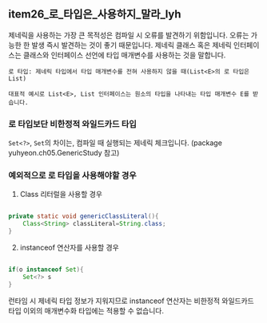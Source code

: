 ## item26_로_타입은_사용하지_말라_lyh

제네릭을 사용하는 가장 큰 목적성은 컴파일 시 오류를 발견하기 위함입니다. 오류는 가능한 한 발생 즉시 발견하는 것이 좋기 때문입니다. 제네릭 클래스 혹은 제네릭 인터페이스는 클래스와 인터페이스 선언에 타입
매개변수를 사용하는 것을 말합니다.

`로 타입: 제네릭 타입에서 타입 매개변수를 전혀 사용하지 않을 때(List<E>의 로 타입은 List)`

`대표적 예시로 List<E>, List 인터페이스는 원소의 타입을 나타내는 타입 매개변수 E를 받습니다.`

### 로 타입보단 비한정적 와일드카드 타입

`Set<?>`, `Set`의 차이는, 컴파일 때 실행되는 제네릭 체크입니다. (package yuhyeon.ch05.GenericStudy 참고)

### 예외적으로 로 타입을 사용해야할 경우

1. Class 리터럴을 사용할 경우

```java

private static void genericClassLiteral(){
    Class<String> classLiteral=String.class;
}
```

2. instanceof 연산자를 사용할 경우

```java

if(o instanceof Set){
    Set<?> s 
}
```

런타임 시 제네릭 타입 정보가 지워지므로 instanceof 연산자는 비한정적 와일드카드 타입 이외의 매개변수화 타입에는 적용할 수 없습니다.